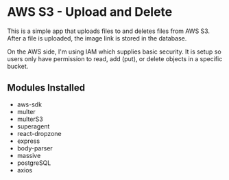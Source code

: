 # AWS S3 - Upload and Delete

This is a simple app that uploads files to and deletes files from AWS S3. After a file is uploaded, the image link is stored in the database.

On the AWS side, I'm using IAM which supplies basic security. It is setup so users only have permission to read, add (put), or delete objects in a specific bucket.

## Modules Installed

* aws-sdk
* multer
* multerS3
* superagent
* react-dropzone
* express
* body-parser
* massive
* postgreSQL
* axios

